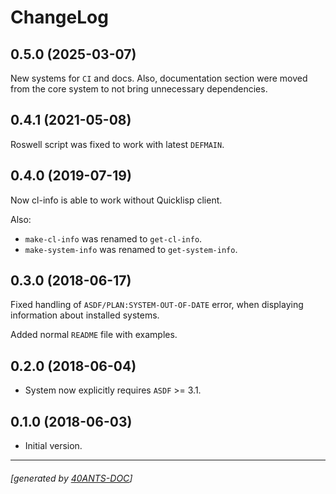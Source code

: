 <a id="x-28CL-INFO-DOCS-2FCHANGELOG-3A-40CHANGELOG-2040ANTS-DOC-2FLOCATIVES-3ASECTION-29"></a>

# ChangeLog

<a id="x-28CL-INFO-DOCS-2FCHANGELOG-3A-3A-7C0-2E5-2E0-7C-2040ANTS-DOC-2FLOCATIVES-3ASECTION-29"></a>

## 0.5.0 (2025-03-07)

New systems for `CI` and docs. Also, documentation section were moved from the core system to not bring unnecessary dependencies.

<a id="x-28CL-INFO-DOCS-2FCHANGELOG-3A-3A-7C0-2E4-2E1-7C-2040ANTS-DOC-2FLOCATIVES-3ASECTION-29"></a>

## 0.4.1 (2021-05-08)

Roswell script was fixed to work with latest `DEFMAIN`.

<a id="x-28CL-INFO-DOCS-2FCHANGELOG-3A-3A-7C0-2E4-2E0-7C-2040ANTS-DOC-2FLOCATIVES-3ASECTION-29"></a>

## 0.4.0 (2019-07-19)

Now cl-info is able to work without Quicklisp client.

Also:

* `make-cl-info` was renamed to `get-cl-info`.
* `make-system-info` was renamed to `get-system-info`.

<a id="x-28CL-INFO-DOCS-2FCHANGELOG-3A-3A-7C0-2E3-2E0-7C-2040ANTS-DOC-2FLOCATIVES-3ASECTION-29"></a>

## 0.3.0 (2018-06-17)

Fixed handling of `ASDF/PLAN:SYSTEM-OUT-OF-DATE` error, when
displaying information about installed systems.

Added normal `README` file with examples.

<a id="x-28CL-INFO-DOCS-2FCHANGELOG-3A-3A-7C0-2E2-2E0-7C-2040ANTS-DOC-2FLOCATIVES-3ASECTION-29"></a>

## 0.2.0 (2018-06-04)

* System now explicitly requires `ASDF` >= 3.1.

<a id="x-28CL-INFO-DOCS-2FCHANGELOG-3A-3A-7C0-2E1-2E0-7C-2040ANTS-DOC-2FLOCATIVES-3ASECTION-29"></a>

## 0.1.0 (2018-06-03)

* Initial version.


* * *
###### [generated by [40ANTS-DOC](https://40ants.com/doc/)]
